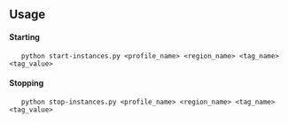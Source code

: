 ## Usage ##

#### Starting ####

```
   python start-instances.py <profile_name> <region_name> <tag_name> <tag_value>
```    
    
#### Stopping ####
    
```
   python stop-instances.py <profile_name> <region_name> <tag_name> <tag_value>
``` 